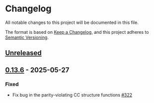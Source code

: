 # Changelog

All notable changes to this project will be documented in this file.

The format is based on [Keep a Changelog](https://keepachangelog.com/en/1.1.0/),
and this project adheres to [Semantic Versioning](https://semver.org/spec/v2.0.0.html).

## [Unreleased](https://github.com/NNPDFyadism/compare/v0.13.6...HEAD)

## [0.13.6](https://github.com/NNPDF/yadism/compare/v0.13.5...v0.13.6) - 2025-05-27

### Fixed
- Fix bug in the parity-violating CC structure functions [#322](https://github.com/NNPDF/yadism/pull/322)

